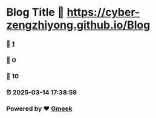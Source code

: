 # Blog Title :link: https://cyber-zengzhiyong.github.io/Blog 
### :page_facing_up: [1](https://cyber-zengzhiyong.github.io/Blog/tag.html) 
### :speech_balloon: 0 
### :hibiscus: 10 
### :alarm_clock: 2025-03-14 17:38:59 
### Powered by :heart: [Gmeek](https://github.com/Meekdai/Gmeek)
